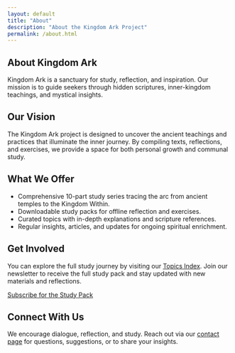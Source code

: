 ```yaml
---
layout: default
title: "About"
description: "About the Kingdom Ark Project"
permalink: /about.html
---
```


<section class="hero">
  <div class="hero-content container">
    <h1>About Kingdom Ark</h1>
    <p>Kingdom Ark is a sanctuary for study, reflection, and inspiration. Our mission is to guide seekers through hidden scriptures, inner-kingdom teachings, and mystical insights.</p>
  </div>
</section>

<section class="container content reveal">
  <h2>Our Vision</h2>
  <p>
    The Kingdom Ark project is designed to uncover the ancient teachings and practices that illuminate the inner journey. By compiling texts, reflections, and exercises, we provide a space for both personal growth and communal study.
  </p>

  <h2>What We Offer</h2>
  <ul>
    <li>Comprehensive 10-part study series tracing the arc from ancient temples to the Kingdom Within.</li>
    <li>Downloadable study packs for offline reflection and exercises.</li>
    <li>Curated topics with in-depth explanations and scripture references.</li>
    <li>Regular insights, articles, and updates for ongoing spiritual enrichment.</li>
  </ul>

  <h2>Get Involved</h2>
  <p>
    You can explore the full study journey by visiting our 
    <a href="{{ site.baseurl }}/topics/index.html">Topics Index</a>. 
    Join our newsletter to receive the full study pack and stay updated with new materials and reflections.
  </p>

  <p class="center"><a class="btn" href="{{ site.baseurl }}/newsletter.html">Subscribe for the Study Pack</a></p>
</section>

<section class="container content reveal">
  <h2>Connect With Us</h2>
  <p>
    We encourage dialogue, reflection, and study. Reach out via our 
    <a href="{{ site.baseurl }}/contact.html">contact page</a> 
    for questions, suggestions, or to share your insights.
  </p>
</section>
